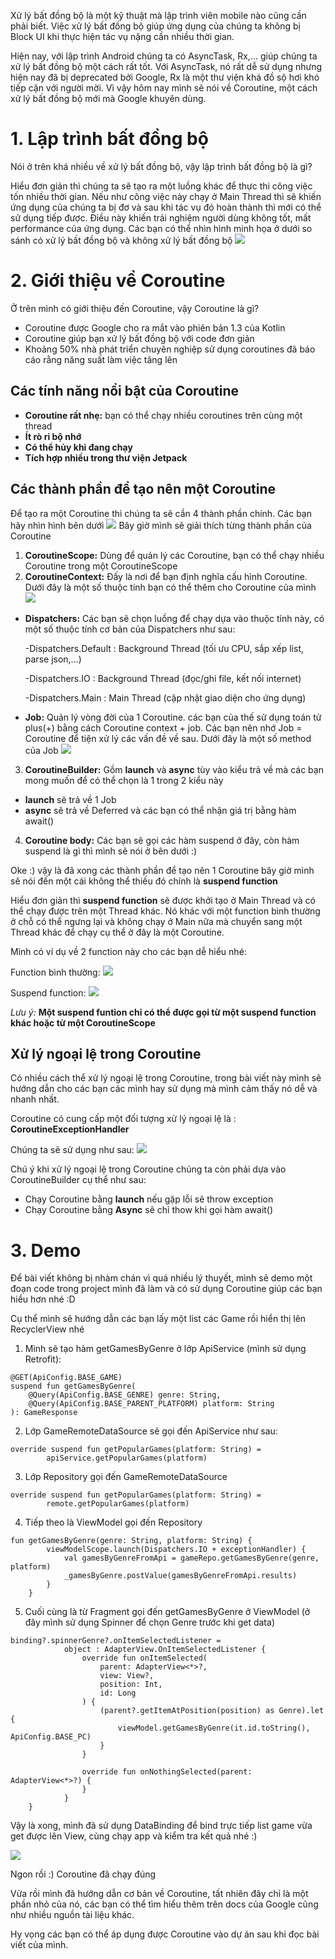 Xử lý bất đồng bộ là một kỹ thuật mà lập trình viên mobile nào cũng cần phải biết. Việc xử lý bất đồng bộ giúp ứng dụng của chúng ta không bị Block UI khi thực hiện tác vụ nặng cần nhiều thời gian.

Hiện nay, với lập trình Android chúng ta có AsyncTask, Rx,... giúp chúng ta xử lý bất đồng bộ một cách rất tốt. Với AsyncTask, nó rất dễ sử dụng nhưng hiện nay đã bị deprecated bởi Google, Rx là một thư viện khá đồ sộ hơi khó tiếp cận với người mời. Vì vậy hôm nay mình sẽ nói về Coroutine, một cách xử lý bất đồng bộ mới mà Google khuyên dùng.
# 1. Lập trình bất đồng bộ
Nói ở trên khá nhiều về xử lý bất đồng bộ, vậy lập trình bất đồng bộ là gì?

Hiểu đơn giản thì chúng ta sẽ tạo ra một luồng khác để thực thi công việc tốn nhiều thời gian. Nếu như công việc này chạy ở Main Thread thì sẽ khiến ứng dụng của chúng ta bị đơ và sau khi tác vụ đó hoàn thành thì mới có thể sử dụng tiếp được. Điều này khiến trải nghiệm người dùng không tốt, mất performance của ứng dụng. Các bạn có thể nhìn hình minh họa ở dưới so sánh có xử lý bất đồng bộ và không xử lý bất đồng bộ
![](https://images.viblo.asia/808ff174-bb6b-4609-9986-6738a2c65098.png)
# 2. Giới thiệu về Coroutine
Ở trên mình có giới thiệu đến Coroutine, vậy Coroutine là gì?
* Coroutine được Google cho ra mắt vào phiên bản 1.3 của Kotlin
* Coroutine giúp bạn xử lý bất đồng bộ với code đơn giản
* Khoảng 50% nhà phát triển chuyên nghiệp sử dụng coroutines đã báo cáo rằng năng suất làm việc tăng lên
## Các tính năng nổi bật của Coroutine
* **Coroutine rất nhẹ:** bạn có thể chạy nhiều coroutines trên cùng một thread 
* **Ít rò rỉ bộ nhớ**
* **Có thể hủy khi đang chạy**
* **Tích hợp nhiều trong thư viện Jetpack**
## Các thành phần để tạo nên một Coroutine
Để tạo ra một Coroutine thì chúng ta sẽ cần 4 thành phần chính. Các bạn hãy nhìn hình bên dưới
![](https://images.viblo.asia/e8526a00-5148-4e3d-99b8-0f6f765228fc.png)
Bây giờ mình sẽ giải thích từng thành phần của Coroutine
1. **CoroutineScope:** Dùng để quản lý các Coroutine, bạn có thể chạy nhiều Coroutine trong một CoroutineScope
2. **CoroutineContext:** Đấy là nơi để bạn định nghĩa cấu hình Coroutine. Dưới đây là một số thuộc tính bạn có thể thêm cho Coroutine của mình
![](https://images.viblo.asia/aeb01e1f-0e1b-4c6a-8504-a4ea0f40e04d.png)
* **Dispatchers:** Các bạn sẽ chọn luồng để chạy dựa vào thuộc tính này, có một số thuộc tính cơ bản của Dispatchers như sau:

    -Dispatchers.Default : Background Thread (tối ưu CPU, sắp xếp list, parse json,...)
    
    -Dispatchers.IO : Background Thread (đọc/ghi file, kết nối internet)
    
    -Dispatchers.Main	: Main Thread (cập nhật giao diện cho ứng dụng)
* **Job:** Quản lý vòng đời của 1 Coroutine. các bạn của thế sử dụng toán tử plus(+) bằng cách Coroutine context + job. Các bạn nên nhớ Job = Coroutine để tiện xử lý các vấn đề về sau. Dưới đây là một số method của Job
![](https://images.viblo.asia/1fe9e7d4-ec0b-49ce-bde3-e58ab9361c23.png)
3. **CoroutineBuilder:** Gồm **launch** và **async** tùy vào kiểu trả về mà các bạn mong muốn để có thể chọn là 1 trong 2 kiểu này
* **launch** sẽ trả về 1 Job
* **async** sẽ trả về Deferred<T> và các bạn có thể nhận giá trị bằng hàm await()
4. **Coroutine body:** Các bạn sẽ gọi các hàm suspend ở đây, còn hàm suspend là gì thì mình sẽ nói ở bên dưới :)
    
Oke :) vậy là đã xong các thành phần để tạo nên 1 Coroutine bây giờ mình sẽ nói đến một cái không thể thiếu đó chính là **suspend function**
    
Hiểu đơn giản thì **suspend function** sẽ được khởi tạo ở Main Thread và có thể chạy được trên một Thread khác. Nó khác với một function bình thường ở chỗ có thể ngưng lại và không chạy ở Main nữa mà chuyển sang một Thread khác để chạy cụ thể ở đây là một Coroutine.
    
Mình có ví dụ về 2 function này cho các bạn dễ hiểu nhé:
    
Function bình thường:
![](https://images.viblo.asia/78c32ab9-5c1e-4cb5-9aa0-719e063bb658.png)
    
Suspend function:
![](https://images.viblo.asia/df2a9497-be28-4778-be6a-8dd8945597fe.png)
    
*Lưu ý:* **Một suspend funtion chỉ có thể được gọi từ một suspend function khác hoặc từ một CoroutineScope**
    
##  Xử lý ngoại lệ trong Coroutine
Có nhiều cách thể xử lý ngoại lệ trong Coroutine, trong bài viết này mình sẽ hướng dẫn cho các bạn các mình hay sử dụng mà mình cảm thấy nó dễ và nhanh nhất.
    
Coroutine có cung cấp một đối tượng xử lý ngoại lệ là : **CoroutineExceptionHandler**
    
Chúng ta sẽ sử dụng như sau: 
![](https://images.viblo.asia/4a8383cf-9fec-4516-9d0f-df8b8e65ad5d.png)

Chú ý khi xử lý ngoại lệ trong Coroutine chúng ta còn phải dựa vào CoroutineBuilder cụ thể như sau:
    
* Chạy Coroutine bằng **launch** nếu gặp lỗi sẽ throw exception
* Chạy Coroutine bằng **Async** sẽ chỉ thow khi gọi hàm await()
# 3. Demo
Để bài viết không bị nhàm chán vì quá nhiều lý thuyết, mình sẽ demo một đoạn code trong project mình đã làm và có sử dụng Coroutine giúp các bạn hiểu hơn nhé :D

Cụ thể mình sẽ hướng dẫn các bạn lấy một list các Game rồi hiển thị lên RecyclerView nhé
1.  Mình sẽ tạo hàm getGamesByGenre ở lớp ApiService (mình sử dụng Retrofit):
```
@GET(ApiConfig.BASE_GAME)
suspend fun getGamesByGenre(
    @Query(ApiConfig.BASE_GENRE) genre: String,
    @Query(ApiConfig.BASE_PARENT_PLATFORM) platform: String
): GameResponse
```
2.  Lớp GameRemoteDataSource sẽ gọi đến ApiService như sau:
```
override suspend fun getPopularGames(platform: String) =
        apiService.getPopularGames(platform)
```
3. Lớp Repository gọi đến GameRemoteDataSource
```
override suspend fun getPopularGames(platform: String) =
        remote.getPopularGames(platform)
```
4. Tiếp theo là ViewModel gọi đến Repository
```
fun getGamesByGenre(genre: String, platform: String) {
        viewModelScope.launch(Dispatchers.IO + exceptionHandler) {
            val gamesByGenreFromApi = gameRepo.getGamesByGenre(genre, platform)
            _gamesByGenre.postValue(gamesByGenreFromApi.results)
        }
    }
```
5. Cuối cùng là từ Fragment gọi đến getGamesByGenre ở ViewModel (ở đây mình sử dụng Spinner để chọn Genre trước khi get data) 
```
binding?.spinnerGenre?.onItemSelectedListener =
            object : AdapterView.OnItemSelectedListener {
                override fun onItemSelected(
                    parent: AdapterView<*>?,
                    view: View?,
                    position: Int,
                    id: Long
                ) {
                    (parent?.getItemAtPosition(position) as Genre).let {
                        viewModel.getGamesByGenre(it.id.toString(), ApiConfig.BASE_PC)
                    }
                }

                override fun onNothingSelected(parent: AdapterView<*>?) {
                }
            }
    }
```
Vậy là xong, mình đã sử dụng DataBinding để bind trực tiếp list game vừa get được lên View, cùng chạy app và kiểm tra kết quả nhé :)
    
![](https://images.viblo.asia/0880a1d1-ef93-43a1-9375-6461f4f28363.png)

Ngon rồi :) Coroutine đã chạy đúng
    
Vừa rồi mình đã hướng dẫn cơ bản về Coroutine, tất nhiên đây chỉ là một phần nhỏ của nó, các bạn có thể tìm hiểu thêm trên docs của Google cũng như nhiều nguồn tài liệu khác.
    
Hy vọng các bạn có thể áp dụng được Coroutine vào dự án sau khi đọc bài viết của mình.